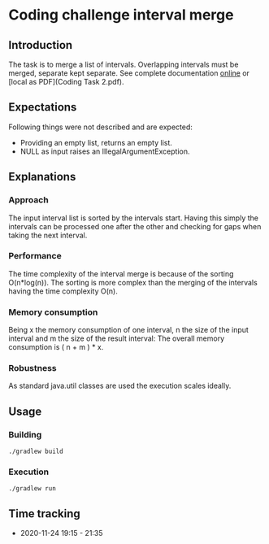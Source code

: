 # Coding challenge interval merge

## Introduction

The task is to merge a list of intervals. Overlapping intervals must be merged, separate kept separate. See complete documentation [online](https://docs.google.com/document/d/1FS272sy-boGQ49TBFKirIbn5YLasZi1XcyAq5NZ2uBI) or [local as PDF](Coding Task 2.pdf).

## Expectations

Following things were not described and are expected:
- Providing an empty list, returns an empty list.
- NULL as input raises an IllegalArgumentException.

## Explanations

### Approach

The input interval list is sorted by the intervals start. Having this simply the intervals can be processed one after the other and checking for gaps when taking the next interval.

### Performance

The time complexity of the interval merge is because of the sorting O(n*log(n)). The sorting is more complex than the merging of the intervals having the time complexity O(n).


### Memory consumption

Being x the memory consumption of one interval, n the size of the input interval and m the size of the result interval: The overall memory consumption is ( n + m ) * x.

### Robustness

As standard java.util classes are used the execution scales ideally.

## Usage

### Building

`./gradlew build`

### Execution

`./gradlew run`

## Time tracking

- 2020-11-24 19:15 - 21:35
